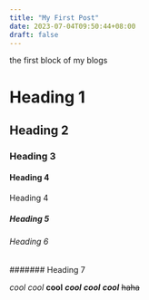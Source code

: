 ```yaml
---
title: "My First Post"
date: 2023-07-04T09:50:44+08:00
draft: false
---
```

the first block of my blogs
# Heading 1
## Heading 2
### Heading 3
#### Heading 4
Heading 4
##### Heading 5
###### Heading 6
####### Heading 7

_cool_
*cool*
**cool**
***cool***
**_cool_**
_**cool**_
~~haha~~